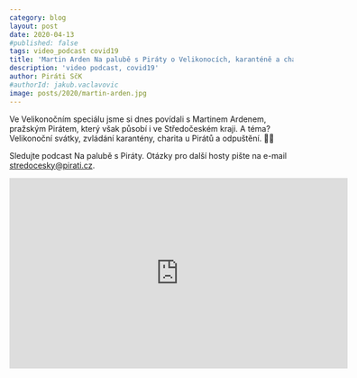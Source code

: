 ```yaml
---
category: blog
layout: post
date: 2020-04-13
#published: false
tags: video_podcast covid19
title: 'Martin Arden Na palubě s Piráty o Velikonocích, karanténě a charitě'
description: 'video podcast, covid19'
author: Piráti SčK
#authorId: jakub.vaclavovic
image: posts/2020/martin-arden.jpg
---
```


Ve Velikonočním speciálu jsme si dnes povídali s Martinem Ardenem, pražským Pirátem, který však působí i ve Středočeském kraji. A téma? Velikonoční svátky, zvládání karantény, charita u Pirátů a odpuštění. 🙏🏴

Sledujte podcast Na palubě s Piráty. Otázky pro další hosty pište na e-mail stredocesky@pirati.cz.

<iframe width="600" height="338" src="https://www.youtube.com/embed/2SdsYv-1sXM" frameborder="0" allow="accelerometer; autoplay; encrypted-media; gyroscope; picture-in-picture" allowfullscreen></iframe>
